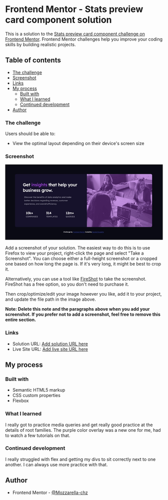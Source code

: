 # Frontend Mentor - Stats preview card component solution

This is a solution to the [Stats preview card component challenge on Frontend Mentor](https://www.frontendmentor.io/challenges/stats-preview-card-component-8JqbgoU62). Frontend Mentor challenges help you improve your coding skills by building realistic projects. 

## Table of contents

  - [The challenge](#the-challenge)
  - [Screenshot](#screenshot)
  - [Links](#links)
- [My process](#my-process)
  - [Built with](#built-with)
  - [What I learned](#what-i-learned)
  - [Continued development](#continued-development)
- [Author](#author)


### The challenge

Users should be able to:

- View the optimal layout depending on their device's screen size

### Screenshot

![image](https://github.com/Mozzarella-chz/Stats-preview-card/blob/30b0c824b916bfbbd8cbc9ace468d34c6c332164/images/DC07454C-A4F2-48BB-8F10-F4058EE76F3E.jpeg
)


Add a screenshot of your solution. The easiest way to do this is to use Firefox to view your project, right-click the page and select "Take a Screenshot". You can choose either a full-height screenshot or a cropped one based on how long the page is. If it's very long, it might be best to crop it.

Alternatively, you can use a tool like [FireShot](https://getfireshot.com/) to take the screenshot. FireShot has a free option, so you don't need to purchase it. 

Then crop/optimize/edit your image however you like, add it to your project, and update the file path in the image above.

**Note: Delete this note and the paragraphs above when you add your screenshot. If you prefer not to add a screenshot, feel free to remove this entire section.**

### Links

- Solution URL: [Add solution URL here](https://www.frontendmentor.io/challenges/stats-preview-card-component-8JqbgoU62)
- Live Site URL: [Add live site URL here](https://mozzarella-chz.github.io/Stats-preview-card/)

## My process

### Built with

- Semantic HTML5 markup
- CSS custom properties
- Flexbox



### What I learned

I really got to practice media queries and get really good practice at the details of root families. 
The purple color overlay was a new one for me, had to watch a few tutorials on that. 




### Continued development

I really struggled with flex and getting my divs to sit correctly next to one another. I can always use more practice with that. 





## Author
- Frontend Mentor - [@Mozzarella-chz
](https://www.frontendmentor.io/profile/Mozzarella-chz)
